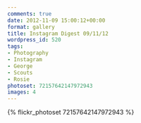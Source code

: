 ```yaml
---
comments: true
date: 2012-11-09 15:00:12+00:00
format: gallery
title: Instagram Digest 09/11/12
wordpress_id: 520
tags:
- Photography
- Instagram
- George
- Scouts
- Rosie
photoset: 72157642147972943
images: 4
---
```


{% flickr_photoset 72157642147972943 %}